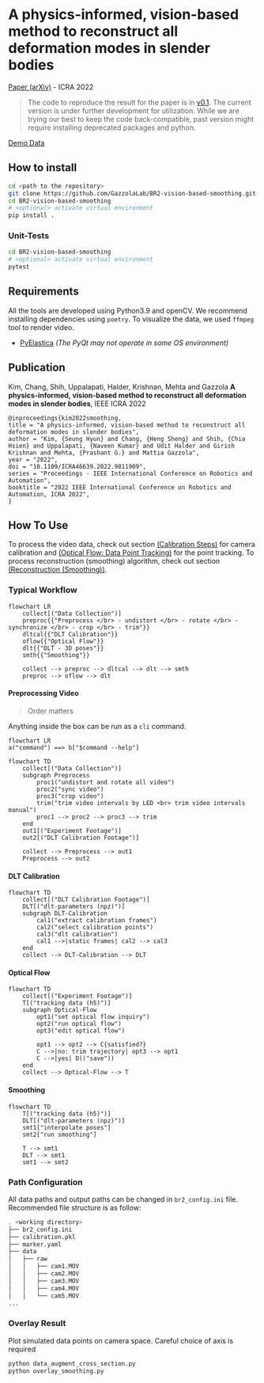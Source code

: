 # A physics-informed, vision-based method to reconstruct all deformation modes in slender bodies

[Paper (arXiv)](https://arxiv.org/abs/2109.08372) - ICRA 2022

> The code to reproduce the result for the paper is in [v0.1](https://github.com/GazzolaLab/BR2-vision-based-smoothing/tree/v0.1). The current version is under further development for utilization. While we are trying our best to keep the code back-compatible, past version might require installing deprecated packages and python.

[Demo Data](https://uofi.box.com/s/7wjf2wrtq6ykn5km7umng4mf6reme3sq)

## How to install

```bash
cd <path to the repository>
git clone https://github.com/GazzolaLab/BR2-vision-based-smoothing.git
cd BR2-vision-based-smoothing
# <optional> activate virtual environment
pip install .
```

### Unit-Tests

```bash
cd BR2-vision-based-smoothing
# <optional> activate virtual environment
pytest
```

## Requirements

All the tools are developed using Python3.9 and openCV. We recommend installing dependencies using `poetry`.
To visualize the data, we used `ffmpeg` tool to render video.

- [PyElastica](https://github.com/GazzolaLab/PyElastica)
_(The PyQt may not operate in some OS environment)_

## Publication

Kim, Chang, Shih, Uppalapati, Halder, Krishnan, Mehta and Gazzola <strong>A physics-informed, vision-based method to reconstruct all deformation modes in slender bodies</strong>, IEEE ICRA 2022
```
@inproceedings{kim2022smoothing,
title = "A physics-informed, vision-based method to reconstruct all deformation modes in slender bodies",
author = "Kim, {Seung Hyun} and Chang, {Heng Sheng} and Shih, {Chia Hsien} and Uppalapati, {Naveen Kumar} and Udit Halder and Girish Krishnan and Mehta, {Prashant G.} and Mattia Gazzola",
year = "2022",
doi = "10.1109/ICRA46639.2022.9811909",
series = "Proceedings - IEEE International Conference on Robotics and Automation",
booktitle = "2022 IEEE International Conference on Robotics and Automation, ICRA 2022",
}
```

## How To Use

To process the video data, check out section [(Calibration Steps)](#calibration-steps) for camera calibration and [(Optical Flow: Data Point Tracking)](#optical-flow-data-point-tracking) for the point tracking.
To process reconstruction (smoothing) algorithm, check out section [(Reconstruction (Smoothing))](#reconstruction-smoothing).

### Typical Workflow


```mermaid
flowchart LR
    collect[("Data Collection")]
    preproc{{"Preprocess </br> - undistort </br> - rotate </br> - synchronize </br> - crop </br> - trim"}}
    dltcal{{"DLT Calibration"}}
    oflow{{"Optical Flow"}}
    dlt{{"DLT - 3D poses"}}
    smth{{"Smoothing"}}

    collect --> preproc --> dltcal --> dlt --> smth
    preproc --> oflow --> dlt
```

#### Preprocessing Video

> Order matters

Anything inside the box can be run as a `cli` command.
```mermaid
flowchart LR
a("command") ==> b["$command --help"]
```

```mermaid
flowchart TD
    collect[("Data Collection")]
    subgraph Preprocess
        proc1("undistort and rotate all video")
        proc2("sync video")
        proc3("crop video")
        trim("trim video intervals by LED <br> trim video intervals manual")
        proc1 --> proc2 --> proc3 --> trim
    end
    out1[("Experiment Footage")]
    out2[("DLT Calibration Footage")]

    collect --> Preprocess --> out1
    Preprocess --> out2
```

#### DLT Calibration

```mermaid
flowchart TD
    collect[("DLT Calibration Footage")]
    DLT[("dlt-parameters (npz)")]
    subgraph DLT-Calibration
        cal1("extract calibration frames")
        cal2("select calibration points")
        cal3("dlt calibration")
        cal1 -->|static frames| cal2 --> cal3
    end
    collect --> DLT-Calibration --> DLT
```

#### Optical Flow

```mermaid
flowchart TD
    collect[("Experiment Footage")]
    T[("tracking data (h5)")]
    subgraph Optical-Flow
        opt1("set optical flow inquiry")
        opt2("run optical flow")
        opt3("edit optical flow")
        
        opt1 --> opt2 --> C{satisfied?}
        C -->|no: trim trajectory| opt3 --> opt1
        C -->|yes| D(("save"))
    end
    collect --> Optical-Flow --> T
```

#### Smoothing

```mermaid
flowchart TD
    T[("tracking data (h5)")]
    DLT[("dlt-parameters (npz)")]
    smt1["interpolate poses"]
    smt2["run smoothing"]
    
    T --> smt1
    DLT --> smt1
    smt1 --> smt2
```

### Path Configuration

All data paths and output paths can be changed in `br2_config.ini` file.
Recommended file structure is as follow:

<!-- br2_config.ini, calibration.pkl, marker.yaml are all in same folder, data/raw/cam1.MOV and data/raw/cam2.MOV are in subfolder.-->
```bash
. <working directory>
├── br2_config.ini
├── calibration.pkl
├── marker.yaml
├── data
│   ├── raw
│   │   ├── cam1.MOV
│   │   ├── cam2.MOV
│   │   ├── cam3.MOV
│   │   ├── cam4.MOV
│   │   └── cam5.MOV
...
```

### Overlay Result

Plot simulated data points on camera space.
Careful choice of axis is required

```bash
python data_augment_cross_section.py
python overlay_smoothing.py
```

